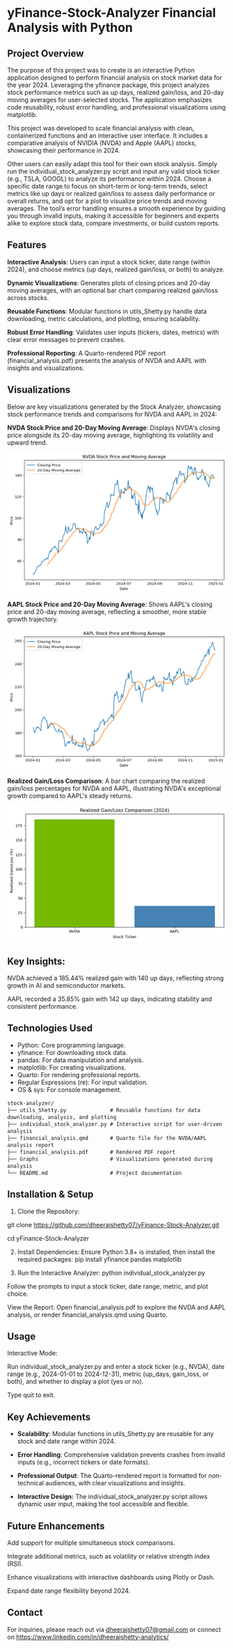 # yFinance-Stock-Analyzer Financial Analysis with Python

## Project Overview

The purpose of this project was to create is an interactive Python application designed to perform financial analysis on stock market data for the year 2024. Leveraging the yfinance package, this project analyzes stock performance metrics such as up days, realized gain/loss, and 20-day moving averages for user-selected stocks. The application emphasizes code reusability, robust error handling, and professional visualizations using matplotlib.

This project was developed to scale financial analysis with clean, containerized functions and an interactive user interface. It includes a comparative analysis of NVIDIA (NVDA) and Apple (AAPL) stocks, showcasing their performance in 2024.

Other users can easily adapt this tool for their own stock analysis. Simply run the individual_stock_analyzer.py script and input any valid stock ticker (e.g., TSLA, GOOGL) to analyze its performance within 2024. Choose a specific date range to focus on short-term or long-term trends, select metrics like up days or realized gain/loss to assess daily performance or overall returns, and opt for a plot to visualize price trends and moving averages. The tool’s error handling ensures a smooth experience by guiding you through invalid inputs, making it accessible for beginners and experts alike to explore stock data, compare investments, or build custom reports.


## Features

**Interactive Analysis**: Users can input a stock ticker, date range (within 2024), and choose metrics (up days, realized gain/loss, or both) to analyze.

**Dynamic Visualizations**: Generates plots of closing prices and 20-day moving averages, with an optional bar chart comparing realized gain/loss across stocks.

**Reusable Functions**: Modular functions in utils_Shetty.py handle data downloading, metric calculations, and plotting, ensuring scalability.

**Robust Error Handling**: Validates user inputs (tickers, dates, metrics) with clear error messages to prevent crashes.

**Professional Reporting**: A Quarto-rendered PDF report (financial_analysis.pdf) presents the analysis of NVDA and AAPL with insights and visualizations.

## Visualizations

Below are key visualizations generated by the Stock Analyzer, showcasing stock performance trends and comparisons for NVDA and AAPL in 2024:

**NVDA Stock Price and 20-Day Moving Average**: Displays NVDA's closing price alongside its 20-day moving average, highlighting its volatility and upward trend.

![Image alt](https://github.com/dheerajshetty07/yFinance-Stock-Analyzer/blob/816bff566f82228cff2205adf8d26ad0da9cb3e7/Graphs/NVDA.png)

**AAPL Stock Price and 20-Day Moving Average**: Shows AAPL's closing price and 20-day moving average, reflecting a smoother, more stable growth trajectory.

![Image alt](https://github.com/dheerajshetty07/yFinance-Stock-Analyzer/blob/816bff566f82228cff2205adf8d26ad0da9cb3e7/Graphs/AAPL.png)

**Realized Gain/Loss Comparison**: A bar chart comparing the realized gain/loss percentages for NVDA and AAPL, illustrating NVDA's exceptional growth compared to AAPL's steady returns.

![Image alt](https://github.com/dheerajshetty07/yFinance-Stock-Analyzer/blob/816bff566f82228cff2205adf8d26ad0da9cb3e7/Graphs/NVDA%20vs%20AAPL.png)

## Key Insights:

NVDA achieved a 185.44% realized gain with 140 up days, reflecting strong growth in AI and semiconductor markets.

AAPL recorded a 35.85% gain with 142 up days, indicating stability and consistent performance.



## Technologies Used

- Python: Core programming language.
- yfinance: For downloading stock data.
- pandas: For data manipulation and analysis.
- matplotlib: For creating visualizations.
- Quarto: For rendering professional reports.
- Regular Expressions (re): For input validation.
- OS & sys: For console management.

```
stock-analyzer/
├── utils_Shetty.py              # Reusable functions for data downloading, analysis, and plotting
├── individual_stock_analyzer.py # Interactive script for user-driven analysis
├── financial_analysis.qmd       # Quarto file for the NVDA/AAPL analysis report
├── financial_analysis.pdf       # Rendered PDF report
├── Graphs                       # Visualizations generated during analysis 
└── README.md                    # Project documentation
```

## Installation & Setup

1. Clone the Repository:

git clone https://github.com/dheerajshetty07/yFinance-Stock-Analyzer.git

cd yFinance-Stock-Analyzer

2. Install Dependencies: Ensure Python 3.8+ is installed, then install the required packages:
pip install yfinance pandas matplotlib

3. Run the Interactive Analyzer:
python individual_stock_analyzer.py

Follow the prompts to input a stock ticker, date range, metric, and plot choice.

View the Report: Open financial_analysis.pdf to explore the NVDA and AAPL analysis, or render financial_analysis.qmd using Quarto.


## Usage

Interactive Mode:

Run individual_stock_analyzer.py and enter a stock ticker (e.g., NVDA), date range (e.g., 2024-01-01 to 2024-12-31), metric (up_days, gain_loss, or both), and whether to display a plot (yes or no).

Type quit to exit.


## Key Achievements

- **Scalability**: Modular functions in utils_Shetty.py are reusable for any stock and date range within 2024.

- **Error Handling**: Comprehensive validation prevents crashes from invalid inputs (e.g., incorrect tickers or date formats).

- **Professional Output**: The Quarto-rendered report is formatted for non-technical audiences, with clear visualizations and insights.

- **Interactive Design:** The individual_stock_analyzer.py script allows dynamic user input, making the tool accessible and flexible.


## Future Enhancements

Add support for multiple simultaneous stock comparisons.

Integrate additional metrics, such as volatility or relative strength index (RSI).

Enhance visualizations with interactive dashboards using Plotly or Dash.

Expand date range flexibility beyond 2024.


## Contact

For inquiries, please reach out via dheerajshetty07@gmail.com or connect on https://www.linkedin.com/in/dheerajshetty-analytics/
